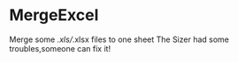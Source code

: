 # MergeExcel
Merge some *.xls/*.xlsx files to one sheet
The Sizer had some troubles,someone can fix it!
